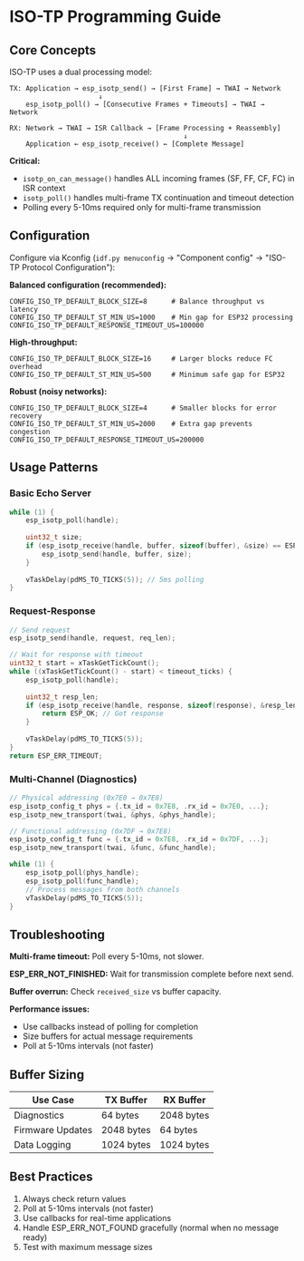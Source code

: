 # ISO-TP Programming Guide

## Core Concepts

ISO-TP uses a dual processing model:

```
TX: Application → esp_isotp_send() → [First Frame] → TWAI → Network
                      ↓
    esp_isotp_poll() → [Consecutive Frames + Timeouts] → TWAI → Network

RX: Network → TWAI → ISR Callback → [Frame Processing + Reassembly]
                                           ↓
    Application ← esp_isotp_receive() ← [Complete Message]
```

**Critical:** 
- `isotp_on_can_message()` handles ALL incoming frames (SF, FF, CF, FC) in ISR context
- `isotp_poll()` handles multi-frame TX continuation and timeout detection 
- Polling every 5-10ms required only for multi-frame transmission

## Configuration

Configure via Kconfig (`idf.py menuconfig` → "Component config" → "ISO-TP Protocol Configuration"):

**Balanced configuration (recommended):**
```
CONFIG_ISO_TP_DEFAULT_BLOCK_SIZE=8      # Balance throughput vs latency
CONFIG_ISO_TP_DEFAULT_ST_MIN_US=1000    # Min gap for ESP32 processing
CONFIG_ISO_TP_DEFAULT_RESPONSE_TIMEOUT_US=100000
```

**High-throughput:**
```
CONFIG_ISO_TP_DEFAULT_BLOCK_SIZE=16     # Larger blocks reduce FC overhead
CONFIG_ISO_TP_DEFAULT_ST_MIN_US=500     # Minimum safe gap for ESP32
```

**Robust (noisy networks):**
```
CONFIG_ISO_TP_DEFAULT_BLOCK_SIZE=4      # Smaller blocks for error recovery
CONFIG_ISO_TP_DEFAULT_ST_MIN_US=2000    # Extra gap prevents congestion
CONFIG_ISO_TP_DEFAULT_RESPONSE_TIMEOUT_US=200000
```

## Usage Patterns

### Basic Echo Server
```c
while (1) {
    esp_isotp_poll(handle);
    
    uint32_t size;
    if (esp_isotp_receive(handle, buffer, sizeof(buffer), &size) == ESP_OK) {
        esp_isotp_send(handle, buffer, size);
    }
    
    vTaskDelay(pdMS_TO_TICKS(5)); // 5ms polling
}
```

### Request-Response
```c
// Send request
esp_isotp_send(handle, request, req_len);

// Wait for response with timeout
uint32_t start = xTaskGetTickCount();
while ((xTaskGetTickCount() - start) < timeout_ticks) {
    esp_isotp_poll(handle);
    
    uint32_t resp_len;
    if (esp_isotp_receive(handle, response, sizeof(response), &resp_len) == ESP_OK) {
        return ESP_OK; // Got response
    }
    
    vTaskDelay(pdMS_TO_TICKS(5));
}
return ESP_ERR_TIMEOUT;
```

### Multi-Channel (Diagnostics)
```c
// Physical addressing (0x7E0 → 0x7E8)
esp_isotp_config_t phys = {.tx_id = 0x7E8, .rx_id = 0x7E0, ...};
esp_isotp_new_transport(twai, &phys, &phys_handle);

// Functional addressing (0x7DF → 0x7E8) 
esp_isotp_config_t func = {.tx_id = 0x7E8, .rx_id = 0x7DF, ...};
esp_isotp_new_transport(twai, &func, &func_handle);

while (1) {
    esp_isotp_poll(phys_handle);
    esp_isotp_poll(func_handle);
    // Process messages from both channels
    vTaskDelay(pdMS_TO_TICKS(5));
}
```

## Troubleshooting

**Multi-frame timeout:** Poll every 5-10ms, not slower.

**ESP_ERR_NOT_FINISHED:** Wait for transmission complete before next send.

**Buffer overrun:** Check `received_size` vs buffer capacity.

**Performance issues:** 
- Use callbacks instead of polling for completion
- Size buffers for actual message requirements
- Poll at 5-10ms intervals (not faster)

## Buffer Sizing

| Use Case | TX Buffer | RX Buffer |
|----------|-----------|-----------|
| Diagnostics | 64 bytes | 2048 bytes |
| Firmware Updates | 2048 bytes | 64 bytes |
| Data Logging | 1024 bytes | 1024 bytes |

## Best Practices

1. Always check return values
2. Poll at 5-10ms intervals (not faster)
3. Use callbacks for real-time applications
4. Handle ESP_ERR_NOT_FOUND gracefully (normal when no message ready)
5. Test with maximum message sizes